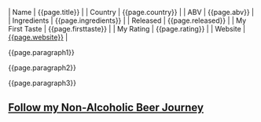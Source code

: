 | Name | {{page.title}} |
| Country | {{page.country}} |
| ABV | {{page.abv}} |
| Ingredients | {{page.ingredients}} |
| Released | {{page.released}} |
| My First Taste | {{page.firsttaste}} |
| My Rating | {{page.rating}} |
| Website | [{{page.website}}]({{page.website}}) |

{{page.paragraph1}}

{{page.paragraph2}}

{{page.paragraph3}}

## [Follow my Non-Alcoholic Beer Journey](/posts/non-alcoholic-beers/)
